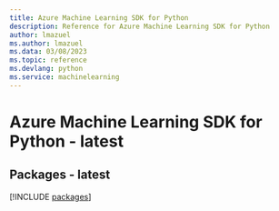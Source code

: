 ```yaml
---
title: Azure Machine Learning SDK for Python
description: Reference for Azure Machine Learning SDK for Python
author: lmazuel
ms.author: lmazuel
ms.data: 03/08/2023
ms.topic: reference
ms.devlang: python
ms.service: machinelearning
---
```

# Azure Machine Learning SDK for Python - latest
## Packages - latest
[!INCLUDE [packages](machine-learning-index.md)]
